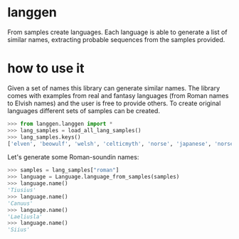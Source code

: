 langgen
=======

From samples create languages. Each language is able to generate a list of similar names, extracting probable sequences from the samples provided.

how to use it
=============

Given a set of names this library can generate similar names. The library comes with examples from real and fantasy languages (from Roman names to Elvish names) and the user is free to provide others. To create original languages different sets of samples can be created.

```python
>>> from langgen.langgen import *
>>> lang_samples = load_all_lang_samples()
>>> lang_samples.keys()
['elven', 'beowulf', 'welsh', 'celticmyth', 'norse', 'japanese', 'norsemyth', 'italian_cities', 'roman', 'greek', 'saxon', 'hebrew', 'russian', 'polish', 'odin']
```

Let's generate some Roman-soundin names:

```python
>>> samples = lang_samples["roman"]
>>> language = Language.language_from_samples(samples)
>>> language.name()
'Tiusius'
>>> language.name()
'Canuus'
>>> language.name()
'Laeliusla'
>>> language.name()
'Siius'
```
